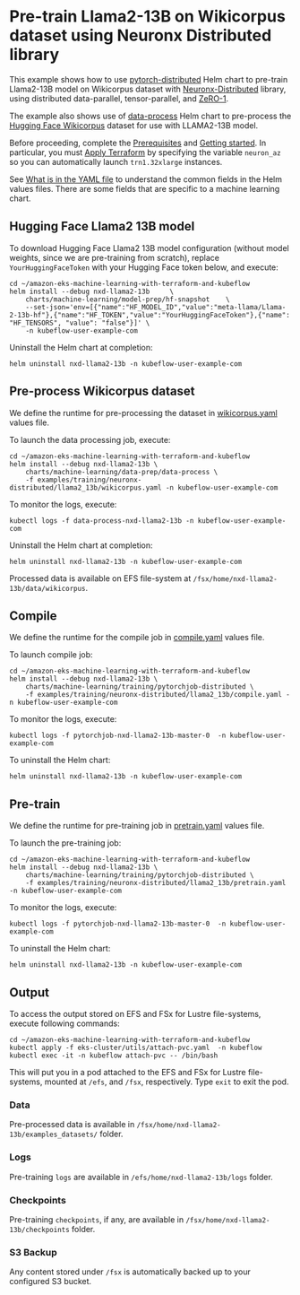 # Pre-train Llama2-13B on Wikicorpus dataset using Neuronx Distributed library

This example shows how to use [pytorch-distributed](../../../charts/machine-learning/training/pytorchjob-elastic/Chart.yaml) Helm chart to pre-train Llama2-13B model on Wikicorpus dataset with [Neuronx-Distributed](https://github.com/aws-neuron/neuronx-distributed/tree/main) library, using distributed data-parallel, tensor-parallel, and [ZeRO-1](https://pytorch.org/tutorials/recipes/zero_redundancy_optimizer.html). 

The example also shows use of [data-process](../../../charts/machine-learning/data-prep/data-process/Chart.yaml) Helm chart to pre-process the [Hugging Face Wikicorpus](https://huggingface.co/datasets/wikicorpus) dataset for use with LLAMA2-13B model.

Before proceeding, complete the [Prerequisites](../../../../README.md#prerequisites) and [Getting started](../../../../README.md#getting-started). In particular, you must [Apply Terraform](../../../../README.md#apply-terraform) by specifying the variable `neuron_az` so you can automatically launch `trn1.32xlarge` instances.

See [What is in the YAML file](../../../../README.md#what-is-in-the-yaml-file) to understand the common fields in the Helm values files. There are some fields that are specific to a machine learning chart.

## Hugging Face Llama2 13B model

To download Hugging Face Llama2 13B model configuration (without model weights, since we are pre-training from scratch), replace `YourHuggingFaceToken` with your Hugging Face token below, and execute:

    cd ~/amazon-eks-machine-learning-with-terraform-and-kubeflow
    helm install --debug nxd-llama2-13b     \
        charts/machine-learning/model-prep/hf-snapshot    \
        --set-json='env=[{"name":"HF_MODEL_ID","value":"meta-llama/Llama-2-13b-hf"},{"name":"HF_TOKEN","value":"YourHuggingFaceToken"},{"name": "HF_TENSORS", "value": "false"}]' \
        -n kubeflow-user-example-com


Uninstall the Helm chart at completion:

    helm uninstall nxd-llama2-13b -n kubeflow-user-example-com

## Pre-process Wikicorpus dataset

We define the runtime for pre-processing the dataset in [wikicorpus.yaml](./wikicorpus.yaml) values file. 

To launch the data processing job, execute:

    cd ~/amazon-eks-machine-learning-with-terraform-and-kubeflow
    helm install --debug nxd-llama2-13b \
        charts/machine-learning/data-prep/data-process \
        -f examples/training/neuronx-distributed/llama2_13b/wikicorpus.yaml -n kubeflow-user-example-com

To monitor the logs, execute:

    kubectl logs -f data-process-nxd-llama2-13b -n kubeflow-user-example-com

Uninstall the Helm chart at completion:

    helm uninstall nxd-llama2-13b -n kubeflow-user-example-com

Processed data is available on EFS file-system at `/fsx/home/nxd-llama2-13b/data/wikicorpus`.

## Compile

We define the runtime for the compile job in [compile.yaml](./compile.yaml) values file. 

To launch compile job:

    cd ~/amazon-eks-machine-learning-with-terraform-and-kubeflow
    helm install --debug nxd-llama2-13b \
        charts/machine-learning/training/pytorchjob-distributed \
        -f examples/training/neuronx-distributed/llama2_13b/compile.yaml -n kubeflow-user-example-com

To monitor the logs, execute:

    kubectl logs -f pytorchjob-nxd-llama2-13b-master-0  -n kubeflow-user-example-com

To uninstall the Helm chart:

    helm uninstall nxd-llama2-13b -n kubeflow-user-example-com

## Pre-train

We define the runtime for pre-training job in [pretrain.yaml](./pretrain.yaml) values file. 

To launch the pre-training job:

    cd ~/amazon-eks-machine-learning-with-terraform-and-kubeflow
    helm install --debug nxd-llama2-13b \
        charts/machine-learning/training/pytorchjob-distributed \
        -f examples/training/neuronx-distributed/llama2_13b/pretrain.yaml -n kubeflow-user-example-com

To monitor the logs, execute:

    kubectl logs -f pytorchjob-nxd-llama2-13b-master-0  -n kubeflow-user-example-com

To uninstall the Helm chart:

    helm uninstall nxd-llama2-13b -n kubeflow-user-example-com

## Output

To access the output stored on EFS and FSx for Lustre file-systems, execute following commands:

    cd ~/amazon-eks-machine-learning-with-terraform-and-kubeflow
    kubectl apply -f eks-cluster/utils/attach-pvc.yaml  -n kubeflow
    kubectl exec -it -n kubeflow attach-pvc -- /bin/bash


This will put you in a pod attached to the  EFS and FSx for Lustre file-systems, mounted at `/efs`, and `/fsx`, respectively. Type `exit` to exit the pod.

### Data

Pre-processed data is available in `/fsx/home/nxd-llama2-13b/examples_datasets/` folder.

### Logs

Pre-training `logs` are available in `/efs/home/nxd-llama2-13b/logs` folder. 

### Checkpoints

Pre-training `checkpoints`, if any, are available in `/fsx/home/nxd-llama2-13b/checkpoints` folder. 

### S3 Backup

Any content stored under `/fsx` is automatically backed up to your configured S3 bucket.